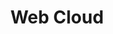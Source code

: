 ---
title: Web Cloud
slug: web
excerpt: Tout savoir sur les produits Web OVH
color: green
img: icn-confluence-web.png
order: 1
---